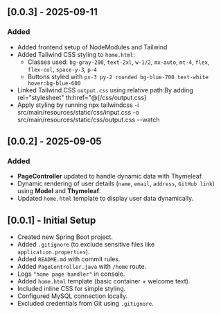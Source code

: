 
## [0.0.3] - 2025-09-11
### Added
- Added frontend setup of NodeModules and Tailwind 
- Added Tailwind CSS styling to `home.html`:
    - Classes used: `bg-gray-200`, `text-2xl`, `w-1/2`, `mx-auto`, `mt-4`, `flex`, `flex-col`, `space-y-3`, `p-4`
    - Buttons styled with `px-3 py-2 rounded bg-blue-700 text-white hover:bg-blue-600`
- Linked Tailwind CSS `output.css` using relative path:By adding  rel="stylesheet" th:href="@{/css/output.css}
- Apply styling by running
  npx tailwindcss -i src/main/resources/static/css/input.css -o src/main/resources/static/css/output.css --watch

## [0.0.2] - 2025-09-05
### Added
- **PageController** updated to handle dynamic data with Thymeleaf.
- Dynamic rendering of user details (`name`, `email`, `address`, `GitHub link`) using **Model** and **Thymeleaf**.
- Updated `home.html` template to display user data dynamically.

## [0.0.1] - Initial Setup
- Created new Spring Boot project.
- Added `.gitignore` (to exclude sensitive files like `application.properties`).
- Added `README.md` with commit rules.
- Added `PageController.java` with `/home` route.
- Logs `"home page handler"` in console.
- Added `home.html` template (basic container + welcome text).
- Included inline CSS for simple styling.
- Configured MySQL connection locally.
- Excluded credentials from Git using `.gitignore`.